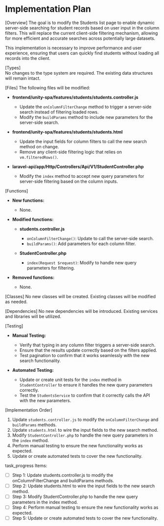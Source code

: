 # Implementation Plan

[Overview]
The goal is to modify the Students list page to enable dynamic server-side searching for student records based on user input in the column filters. This will replace the current client-side filtering mechanism, allowing for more efficient and accurate searches across potentially large datasets.

This implementation is necessary to improve performance and user experience, ensuring that users can quickly find students without loading all records into the client.

[Types]  
No changes to the type system are required. The existing data structures will remain intact.

[Files]
The following files will be modified:
- **frontend/unity-spa/features/students/students.controller.js**
  - Update the `onColumnFilterChange` method to trigger a server-side search instead of filtering loaded rows.
  - Modify the `buildParams` method to include new parameters for the server-side search.
  
- **frontend/unity-spa/features/students/students.html**
  - Update the input fields for column filters to call the new search method on change.
  - Remove any client-side filtering logic that relies on `vm.filteredRows()`.

- **laravel-api/app/Http/Controllers/Api/V1/StudentController.php**
  - Modify the `index` method to accept new query parameters for server-side filtering based on the column inputs.

[Functions]
- **New functions:**
  - None.

- **Modified functions:**
  - **students.controller.js**
    - `onColumnFilterChange()`: Update to call the server-side search.
    - `buildParams()`: Add parameters for each column filter.
  
  - **StudentController.php**
    - `index(Request $request)`: Modify to handle new query parameters for filtering.

- **Removed functions:**
  - None.

[Classes]
No new classes will be created. Existing classes will be modified as needed.

[Dependencies]
No new dependencies will be introduced. Existing services and libraries will be utilized.

[Testing]
- **Manual Testing:**
  - Verify that typing in any column filter triggers a server-side search.
  - Ensure that the results update correctly based on the filters applied.
  - Test pagination to confirm that it works seamlessly with the new search functionality.

- **Automated Testing:**
  - Update or create unit tests for the `index` method in `StudentController` to ensure it handles the new query parameters correctly.
  - Test the `StudentsService` to confirm that it correctly calls the API with the new parameters.

[Implementation Order]
1. Update `students.controller.js` to modify the `onColumnFilterChange` and `buildParams` methods.
2. Update `students.html` to wire the input fields to the new search method.
3. Modify `StudentController.php` to handle the new query parameters in the `index` method.
4. Perform manual testing to ensure the new functionality works as expected.
5. Update or create automated tests to cover the new functionality.

task_progress Items:
- [ ] Step 1: Update students.controller.js to modify the onColumnFilterChange and buildParams methods.
- [ ] Step 2: Update students.html to wire the input fields to the new search method.
- [ ] Step 3: Modify StudentController.php to handle the new query parameters in the index method.
- [ ] Step 4: Perform manual testing to ensure the new functionality works as expected.
- [ ] Step 5: Update or create automated tests to cover the new functionality.
